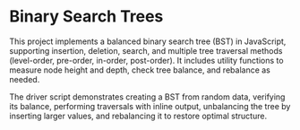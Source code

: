 # Binary Search Trees

This project implements a balanced binary search tree (BST) in JavaScript, supporting insertion, deletion, search, and multiple tree traversal methods (level-order, pre-order, in-order, post-order). It includes utility functions to measure node height and depth, check tree balance, and rebalance as needed.

The driver script demonstrates creating a BST from random data, verifying its balance, performing traversals with inline output, unbalancing the tree by inserting larger values, and rebalancing it to restore optimal structure.
